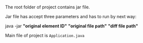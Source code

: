 The root folder of project contains jar file.

Jar file has accept three parameters and has to run by next way:

java -jar **"original element ID"**   **"original file path"**   **"diff file path"**

Main file of project is `Application.java`
